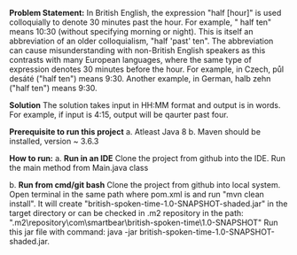 **Problem Statement:**
In British English, the expression "half [hour]" is used colloquially to denote 30 minutes past the hour. For example, " half ten" means 10:30 
(without specifying morning or night). This is itself an abbreviation of an older colloquialism, "half 'past' ten". The abbreviation can cause misunderstanding with 
non-British English speakers as this contrasts with many European languages, where the same type of expression denotes 30 minutes before the hour. 
For example, in Czech, půl desáté ("half ten") means 9:30. Another example, in German, halb zehn ("half ten") means 9:30. 

**Solution**
The solution takes input in HH:MM format and output is in words.
For example, if input is 4:15, output will be qaurter past four.

**Prerequisite to run this project**
a. Atleast Java 8 
b. Maven should be installed, version ~ 3.6.3

**How to run:**
a. **Run in an IDE**
  Clone the project from github into the IDE.
  Run the main method from Main.java class

b. **Run from cmd/git bash**
  Clone the project from github into local system.
  Open terminal in the same path where pom.xml is and run "mvn clean install".
  It will create "british-spoken-time-1.0-SNAPSHOT-shaded.jar" in the target directory or can be checked in .m2 repository in the path: ".m2\repository\com\smartbear\british-spoken-time\1.0-SNAPSHOT\"
  Run this jar file with command: java -jar british-spoken-time-1.0-SNAPSHOT-shaded.jar.
